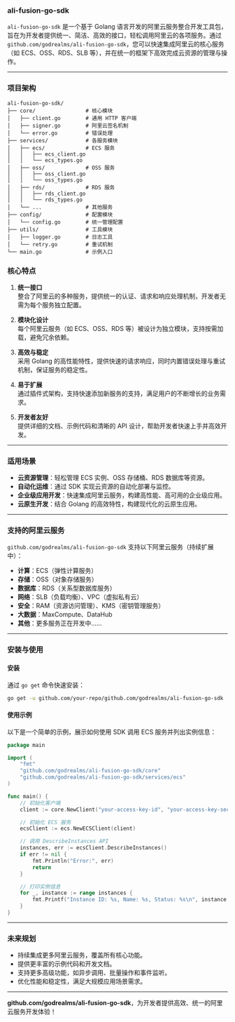 ### **ali-fusion-go-sdk**

`ali-fusion-go-sdk` 是一个基于 Golang 语言开发的阿里云服务整合开发工具包，旨在为开发者提供统一、简洁、高效的接口，轻松调用阿里云的各项服务。通过 `github.com/godrealms/ali-fusion-go-sdk`，您可以快速集成阿里云的核心服务（如 ECS、OSS、RDS、SLB 等），并在统一的框架下高效完成云资源的管理与操作。

---

### **项目架构**
```plaintext
ali-fusion-go-sdk/
├── core/                # 核心模块
│   ├── client.go        # 通用 HTTP 客户端
│   ├── signer.go        # 阿里云签名机制
│   └── error.go         # 错误处理
├── services/            # 各服务模块
│   ├── ecs/             # ECS 服务
│   │   ├── ecs_client.go
│   │   └── ecs_types.go
│   ├── oss/             # OSS 服务
│   │   ├── oss_client.go
│   │   └── oss_types.go
│   ├── rds/             # RDS 服务
│   │   ├── rds_client.go
│   │   └── rds_types.go
│   └── ...              # 其他服务
├── config/              # 配置模块
│   └── config.go        # 统一管理配置
├── utils/               # 工具模块
│   ├── logger.go        # 日志工具
│   └── retry.go         # 重试机制
└── main.go              # 示例入口

```

### **核心特点**
1. **统一接口**  
   整合了阿里云的多种服务，提供统一的认证、请求和响应处理机制，开发者无需为每个服务独立配置。

2. **模块化设计**  
   每个阿里云服务（如 ECS、OSS、RDS 等）被设计为独立模块，支持按需加载，避免冗余依赖。

3. **高效与稳定**  
   采用 Golang 的高性能特性，提供快速的请求响应，同时内置错误处理与重试机制，保证服务的稳定性。

4. **易于扩展**  
   通过插件式架构，支持快速添加新服务的支持，满足用户的不断增长的业务需求。

5. **开发者友好**  
   提供详细的文档、示例代码和清晰的 API 设计，帮助开发者快速上手并高效开发。

---

### **适用场景**
- **云资源管理**：轻松管理 ECS 实例、OSS 存储桶、RDS 数据库等资源。
- **自动化运维**：通过 SDK 实现云资源的自动化部署与监控。
- **企业级应用开发**：快速集成阿里云服务，构建高性能、高可用的企业级应用。
- **云原生开发**：结合 Golang 的高效特性，构建现代化的云原生应用。

---

### **支持的阿里云服务**
`github.com/godrealms/ali-fusion-go-sdk` 支持以下阿里云服务（持续扩展中）：
- **计算**：ECS（弹性计算服务）
- **存储**：OSS（对象存储服务）
- **数据库**：RDS（关系型数据库服务）
- **网络**：SLB（负载均衡）、VPC（虚拟私有云）
- **安全**：RAM（资源访问管理）、KMS（密钥管理服务）
- **大数据**：MaxCompute、DataHub
- **其他**：更多服务正在开发中……

---

### **安装与使用**
#### 安装
通过 `go get` 命令快速安装：
```bash
go get -u github.com/your-repo/github.com/godrealms/ali-fusion-go-sdk
```

#### 使用示例
以下是一个简单的示例，展示如何使用 SDK 调用 ECS 服务并列出实例信息：
```go
package main

import (
	"fmt"
	"github.com/godrealms/ali-fusion-go-sdk/core"
	"github.com/godrealms/ali-fusion-go-sdk/services/ecs"
)

func main() {
	// 初始化客户端
	client := core.NewClient("your-access-key-id", "your-access-key-secret", "cn-hangzhou")

	// 初始化 ECS 服务
	ecsClient := ecs.NewECSClient(client)

	// 调用 DescribeInstances API
	instances, err := ecsClient.DescribeInstances()
	if err != nil {
		fmt.Println("Error:", err)
		return
	}

	// 打印实例信息
	for _, instance := range instances {
		fmt.Printf("Instance ID: %s, Name: %s, Status: %s\n", instance.InstanceId, instance.InstanceName, instance.Status)
	}
}
```

---

### **未来规划**
- 持续集成更多阿里云服务，覆盖所有核心功能。
- 提供更丰富的示例代码和开发文档。
- 支持更多高级功能，如异步调用、批量操作和事件监听。
- 优化性能和稳定性，满足大规模应用场景需求。

---

**github.com/godrealms/ali-fusion-go-sdk**，为开发者提供高效、统一的阿里云服务开发体验！

